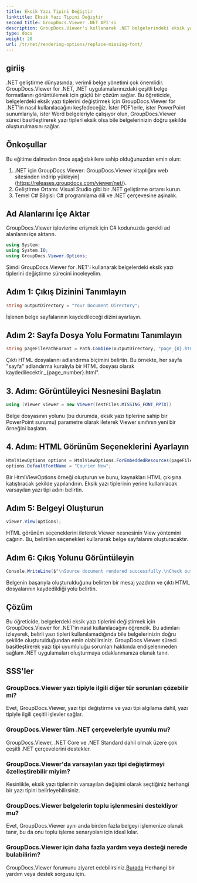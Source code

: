 ```yaml
---
title: Eksik Yazı Tipini Değiştir
linktitle: Eksik Yazı Tipini Değiştir
second_title: GroupDocs.Viewer .NET API'si
description: GroupDocs.Viewer'ı kullanarak .NET belgelerindeki eksik yazı tiplerini zahmetsizce nasıl değiştireceğinizi öğrenin. Basit adımlarla doğru işlemeyi sağlayın.
type: docs
weight: 20
url: /tr/net/rendering-options/replace-missing-font/
---
```

## giriiş
.NET geliştirme dünyasında, verimli belge yönetimi çok önemlidir. GroupDocs.Viewer for .NET, .NET uygulamalarınızdaki çeşitli belge formatlarını görüntülemek için güçlü bir çözüm sağlar. Bu öğreticide, belgelerdeki eksik yazı tiplerini değiştirmek için GroupDocs.Viewer for .NET'in nasıl kullanılacağını keşfedeceğiz. İster PDF'lerle, ister PowerPoint sunumlarıyla, ister Word belgeleriyle çalışıyor olun, GroupDocs.Viewer süreci basitleştirerek yazı tipleri eksik olsa bile belgelerinizin doğru şekilde oluşturulmasını sağlar.
## Önkoşullar
Bu eğitime dalmadan önce aşağıdakilere sahip olduğunuzdan emin olun:
1. .NET için GroupDocs.Viewer: GroupDocs.Viewer kitaplığını web sitesinden indirip yükleyin](https://releases.groupdocs.com/viewer/net/).
2. Geliştirme Ortamı: Visual Studio gibi bir .NET geliştirme ortamı kurun.
3. Temel C# Bilgisi: C# programlama dili ve .NET çerçevesine aşinalık.

## Ad Alanlarını İçe Aktar
GroupDocs.Viewer işlevlerine erişmek için C# kodunuzda gerekli ad alanlarını içe aktarın.

```csharp
using System;
using System.IO;
using GroupDocs.Viewer.Options;
```

Şimdi GroupDocs.Viewer for .NET'i kullanarak belgelerdeki eksik yazı tiplerini değiştirme sürecini inceleyelim.
## Adım 1: Çıkış Dizinini Tanımlayın
```csharp
string outputDirectory = "Your Document Directory";
```
İşlenen belge sayfalarının kaydedileceği dizini ayarlayın.
## Adım 2: Sayfa Dosya Yolu Formatını Tanımlayın
```csharp
string pageFilePathFormat = Path.Combine(outputDirectory, "page_{0}.html");
```
Çıktı HTML dosyalarını adlandırma biçimini belirtin. Bu örnekte, her sayfa "sayfa" adlandırma kuralıyla bir HTML dosyası olarak kaydedilecektir._{page_number}.html".
## 3. Adım: Görüntüleyici Nesnesini Başlatın
```csharp
using (Viewer viewer = new Viewer(TestFiles.MISSING_FONT_PPTX))
```
Belge dosyasının yolunu (bu durumda, eksik yazı tiplerine sahip bir PowerPoint sunumu) parametre olarak ileterek Viewer sınıfının yeni bir örneğini başlatın.
## 4. Adım: HTML Görünüm Seçeneklerini Ayarlayın
```csharp
HtmlViewOptions options = HtmlViewOptions.ForEmbeddedResources(pageFilePathFormat);
options.DefaultFontName = "Courier New";
```
Bir HtmlViewOptions örneği oluşturun ve bunu, kaynakları HTML çıkışına katıştıracak şekilde yapılandırın. Eksik yazı tiplerinin yerine kullanılacak varsayılan yazı tipi adını belirtin.
## Adım 5: Belgeyi Oluşturun
```csharp
viewer.View(options);
```
HTML görünüm seçeneklerini ileterek Viewer nesnesinin View yöntemini çağırın. Bu, belirtilen seçenekleri kullanarak belge sayfalarını oluşturacaktır.
## Adım 6: Çıkış Yolunu Görüntüleyin
```csharp
Console.WriteLine($"\nSource document rendered successfully.\nCheck output in {outputDirectory}.");
```
Belgenin başarıyla oluşturulduğunu belirten bir mesaj yazdırın ve çıktı HTML dosyalarının kaydedildiği yolu belirtin.

## Çözüm
Bu öğreticide, belgelerdeki eksik yazı tiplerini değiştirmek için GroupDocs.Viewer for .NET'in nasıl kullanılacağını öğrendik. Bu adımları izleyerek, belirli yazı tipleri kullanılamadığında bile belgelerinizin doğru şekilde oluşturulduğundan emin olabilirsiniz. GroupDocs.Viewer süreci basitleştirerek yazı tipi uyumluluğu sorunları hakkında endişelenmeden sağlam .NET uygulamaları oluşturmaya odaklanmanıza olanak tanır.
## SSS'ler
### GroupDocs.Viewer yazı tipiyle ilgili diğer tür sorunları çözebilir mi?
Evet, GroupDocs.Viewer, yazı tipi değiştirme ve yazı tipi algılama dahil, yazı tipiyle ilgili çeşitli işlevler sağlar.
### GroupDocs.Viewer tüm .NET çerçeveleriyle uyumlu mu?
GroupDocs.Viewer, .NET Core ve .NET Standard dahil olmak üzere çok çeşitli .NET çerçevelerini destekler.
### GroupDocs.Viewer'da varsayılan yazı tipi değiştirmeyi özelleştirebilir miyim?
Kesinlikle, eksik yazı tiplerinin varsayılan değişimi olarak seçtiğiniz herhangi bir yazı tipini belirleyebilirsiniz.
### GroupDocs.Viewer belgelerin toplu işlenmesini destekliyor mu?
Evet, GroupDocs.Viewer aynı anda birden fazla belgeyi işlemenize olanak tanır, bu da onu toplu işleme senaryoları için ideal kılar.
### GroupDocs.Viewer için daha fazla yardım veya desteği nerede bulabilirim?
 GroupDocs.Viewer forumunu ziyaret edebilirsiniz.[Burada](https://forum.groupdocs.com/c/viewer/9) Herhangi bir yardım veya destek sorgusu için.
